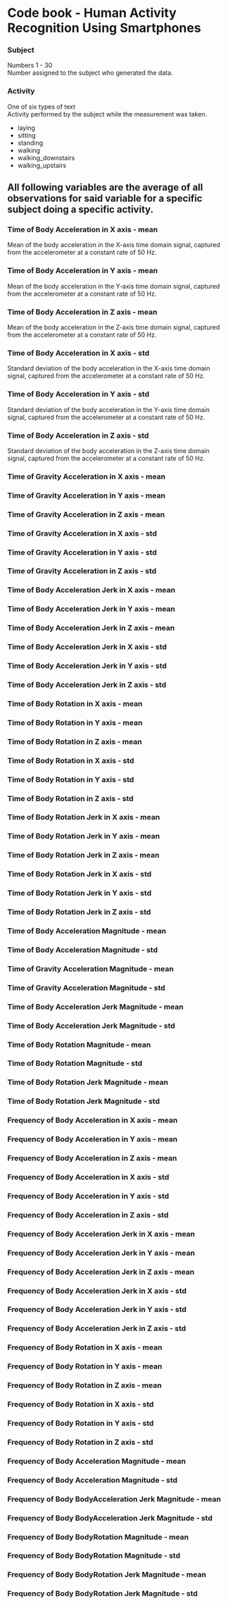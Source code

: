 Code book - Human Activity Recognition Using Smartphones
===================

### Subject
Numbers 1 - 30  
Number assigned to the subject who generated the data.

### Activity
One of six types of text  
Activity performed by the subject while the measurement was taken.
* laying
* sitting
* standing
* walking
* walking_downstairs
* walking_upstairs

All following variables are the average of all observations for said variable for a specific subject doing a specific activity.
-----------------------------------

### Time of Body Acceleration in X axis - mean
Mean of the body acceleration in the X-axis time domain signal, captured from the accelerometer at a constant rate of 50 Hz.

### Time of Body Acceleration in Y axis - mean
Mean of the body acceleration in the Y-axis time domain signal, captured from the accelerometer at a constant rate of 50 Hz.

### Time of Body Acceleration in Z axis - mean
Mean of the body acceleration in the Z-axis time domain signal, captured from the accelerometer at a constant rate of 50 Hz.

### Time of Body Acceleration in X axis - std
Standard deviation of the body acceleration in the X-axis time domain signal, captured from the accelerometer at a constant rate of 50 Hz.

### Time of Body Acceleration in Y axis - std
Standard deviation of the body acceleration in the Y-axis time domain signal, captured from the accelerometer at a constant rate of 50 Hz.

### Time of Body Acceleration in Z axis - std
Standard deviation of the body acceleration in the Z-axis time domain signal, captured from the accelerometer at a constant rate of 50 Hz.

### Time of Gravity Acceleration in X axis - mean
### Time of Gravity Acceleration in Y axis - mean
### Time of Gravity Acceleration in Z axis - mean
### Time of Gravity Acceleration in X axis - std
### Time of Gravity Acceleration in Y axis - std
### Time of Gravity Acceleration in Z axis - std
### Time of Body Acceleration Jerk in X axis - mean
### Time of Body Acceleration Jerk in Y axis - mean
### Time of Body Acceleration Jerk in Z axis - mean
### Time of Body Acceleration Jerk in X axis - std
### Time of Body Acceleration Jerk in Y axis - std
### Time of Body Acceleration Jerk in Z axis - std
### Time of Body Rotation in X axis - mean
### Time of Body Rotation in Y axis - mean
### Time of Body Rotation in Z axis - mean
### Time of Body Rotation in X axis - std
### Time of Body Rotation in Y axis - std
### Time of Body Rotation in Z axis - std
### Time of Body Rotation Jerk in X axis - mean
### Time of Body Rotation Jerk in Y axis - mean
### Time of Body Rotation Jerk in Z axis - mean
### Time of Body Rotation Jerk in X axis - std
### Time of Body Rotation Jerk in Y axis - std
### Time of Body Rotation Jerk in Z axis - std
### Time of Body Acceleration Magnitude - mean
### Time of Body Acceleration Magnitude - std
### Time of Gravity Acceleration Magnitude - mean
### Time of Gravity Acceleration Magnitude - std
### Time of Body Acceleration Jerk Magnitude - mean
### Time of Body Acceleration Jerk Magnitude - std
### Time of Body Rotation Magnitude - mean
### Time of Body Rotation Magnitude - std
### Time of Body Rotation Jerk Magnitude - mean
### Time of Body Rotation Jerk Magnitude - std
### Frequency of Body Acceleration in X axis - mean
### Frequency of Body Acceleration in Y axis - mean
### Frequency of Body Acceleration in Z axis - mean
### Frequency of Body Acceleration in X axis - std
### Frequency of Body Acceleration in Y axis - std
### Frequency of Body Acceleration in Z axis - std
### Frequency of Body Acceleration Jerk in X axis - mean
### Frequency of Body Acceleration Jerk in Y axis - mean
### Frequency of Body Acceleration Jerk in Z axis - mean
### Frequency of Body Acceleration Jerk in X axis - std
### Frequency of Body Acceleration Jerk in Y axis - std
### Frequency of Body Acceleration Jerk in Z axis - std
### Frequency of Body Rotation in X axis - mean
### Frequency of Body Rotation in Y axis - mean
### Frequency of Body Rotation in Z axis - mean
### Frequency of Body Rotation in X axis - std
### Frequency of Body Rotation in Y axis - std
### Frequency of Body Rotation in Z axis - std
### Frequency of Body Acceleration Magnitude - mean
### Frequency of Body Acceleration Magnitude - std
### Frequency of Body BodyAcceleration Jerk Magnitude - mean
### Frequency of Body BodyAcceleration Jerk Magnitude - std
### Frequency of Body BodyRotation Magnitude - mean
### Frequency of Body BodyRotation Magnitude - std
### Frequency of Body BodyRotation Jerk Magnitude - mean
### Frequency of Body BodyRotation Jerk Magnitude - std